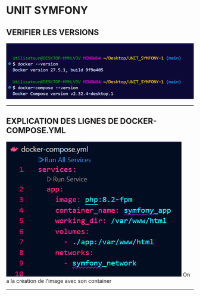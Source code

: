 # UNIT SYMFONY

## VERIFIER LES VERSIONS
![capture](images/versiondocker.png)

---

## EXPLICATION DES LIGNES DE DOCKER-COMPOSE.YML
![capture](images/premiereslignes.png)
On a la création de l'image avec son container


---

